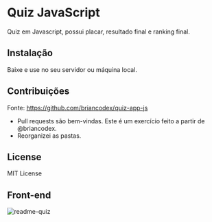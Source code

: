 # Quiz JavaScript

Quiz em Javascript, possui placar, resultado final e ranking final.

## Instalação

Baixe e use no seu servidor ou máquina local.

## Contribuições

Fonte: https://github.com/briancodex/quiz-app-js

- Pull requests são bem-vindas. Este é um exercício feito a partir de @briancodex. 
- Reorganizei as pastas.

## License

MIT License

## Front-end

![readme-quiz](https://user-images.githubusercontent.com/101511919/163269083-96063270-dfea-41cf-ba71-193bc1748978.gif)

